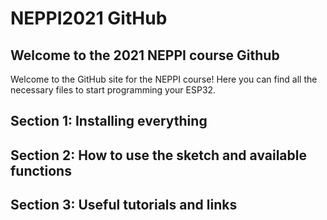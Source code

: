 # NEPPI2021 GitHub

## Welcome to the 2021 NEPPI course Github
Welcome to the GitHub site for the NEPPI course! Here you can find all the necessary files to start programming your ESP32.
## Section 1: Installing everything
## Section 2: How to use the sketch and available functions
## Section 3: Useful tutorials and links
